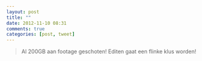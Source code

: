 ```yaml
---
layout: post
title: ""
date: 2012-11-10 08:31
comments: true
categories: [post, tweet]
---
```

> Al 200GB aan footage geschoten! Editen gaat een flinke klus worden!